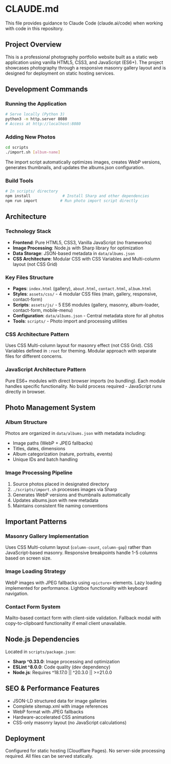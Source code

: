 # CLAUDE.md

This file provides guidance to Claude Code (claude.ai/code) when working with code in this repository.

## Project Overview

This is a professional photography portfolio website built as a static web application using vanilla HTML5, CSS3, and JavaScript (ES6+). The project showcases photography through a responsive masonry gallery layout and is designed for deployment on static hosting services.

## Development Commands

### Running the Application
```bash
# Serve locally (Python 3)
python3 -m http.server 8080
# Access at http://localhost:8080
```

### Adding New Photos
```bash
cd scripts
./import.sh [album-name]
```

The import script automatically optimizes images, creates WebP versions, generates thumbnails, and updates the albums.json configuration.

### Build Tools
```bash
# In scripts/ directory
npm install              # Install Sharp and other dependencies
npm run import          # Run photo import script directly
```

## Architecture

### Technology Stack
- **Frontend**: Pure HTML5, CSS3, Vanilla JavaScript (no frameworks)
- **Image Processing**: Node.js with Sharp library for optimization
- **Data Storage**: JSON-based metadata in `data/albums.json`
- **CSS Architecture**: Modular CSS with CSS Variables and Multi-column layout (not CSS Grid)

### Key Files Structure
- **Pages**: `index.html` (gallery), `about.html`, `contact.html`, `album.html`
- **Styles**: `assets/css/` - 4 modular CSS files (main, gallery, responsive, contact-form)
- **Scripts**: `assets/js/` - 5 ES6 modules (gallery, masonry, album-loader, contact-form, mobile-menu)
- **Configuration**: `data/albums.json` - Central metadata store for all photos
- **Tools**: `scripts/` - Photo import and processing utilities

### CSS Architecture Pattern
Uses CSS Multi-column layout for masonry effect (not CSS Grid). CSS Variables defined in `:root` for theming. Modular approach with separate files for different concerns.

### JavaScript Architecture Pattern
Pure ES6+ modules with direct browser imports (no bundling). Each module handles specific functionality. No build process required - JavaScript runs directly in browser.

## Photo Management System

### Album Structure
Photos are organized in `data/albums.json` with metadata including:
- Image paths (WebP + JPEG fallbacks)
- Titles, dates, dimensions
- Album categorization (nature, portraits, events)
- Unique IDs and batch handling

### Image Processing Pipeline
1. Source photos placed in designated directory
2. `./scripts/import.sh` processes images via Sharp
3. Generates WebP versions and thumbnails automatically
4. Updates albums.json with new metadata
5. Maintains consistent file naming conventions

## Important Patterns

### Masonry Gallery Implementation
Uses CSS Multi-column layout (`column-count`, `column-gap`) rather than JavaScript-based masonry. Responsive breakpoints handle 1-5 columns based on screen size.

### Image Loading Strategy
WebP images with JPEG fallbacks using `<picture>` elements. Lazy loading implemented for performance. Lightbox functionality with keyboard navigation.

### Contact Form System
Mailto-based contact form with client-side validation. Fallback modal with copy-to-clipboard functionality if email client unavailable.

## Node.js Dependencies

Located in `scripts/package.json`:
- **Sharp ^0.33.0**: Image processing and optimization
- **ESLint ^8.0.0**: Code quality (dev dependency)
- **Node.js**: Requires ^18.17.0 || ^20.3.0 || >=21.0.0

## SEO & Performance Features

- JSON-LD structured data for image galleries
- Complete sitemap.xml with image references
- WebP format with JPEG fallbacks
- Hardware-accelerated CSS animations
- CSS-only masonry layout (no JavaScript calculations)

## Deployment

Configured for static hosting (Cloudflare Pages). No server-side processing required. All files can be served statically.